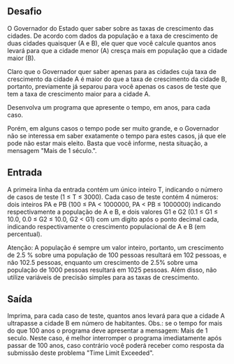 ## Desafio

O Governador do Estado quer saber sobre as taxas de crescimento das cidades.
De acordo com dados da população e a taxa de crescimento de duas cidades
quaisquer (A e B), ele quer que você calcule quantos anos levará para que
a cidade menor (A) cresça mais em população que a cidade maior (B).

Claro que o Governador quer saber apenas para as cidades cuja taxa de
crescimento da cidade A é maior do que a taxa de crescimento da cidade B,
portanto, previamente já separou para você apenas os casos de teste que
tem a taxa de crescimento maior para a cidade A.

Desenvolva um programa que apresente o tempo, em anos, para cada caso.
  
Porém, em alguns casos o tempo pode ser muito grande, e o Governador não se
interessa em saber exatamente o tempo para estes casos, já que ele pode não
estar mais eleito. Basta que você informe, nesta situação, a mensagem "Mais de
1 século.".

## Entrada

A primeira linha da entrada contém um único inteiro T, indicando o número de
casos de teste (1 ≤ T ≤ 3000). Cada caso de teste contém 4 números: dois
inteiros PA e PB (100 ≤ PA < 1000000, PA < PB ≤ 1000000) indicando
respectivamente a população de A e B, e dois valores G1 e G2
(0.1 ≤ G1 ≤ 10.0, 0.0 ≤ G2 ≤ 10.0, G2 < G1) com um digito após o ponto decimal
cada, indicando respectivamente o crescimento populacional de A e B
(em percentual).
  
Atenção: A população é sempre um valor inteiro, portanto, um crescimento de
2.5 % sobre uma população de 100 pessoas resultará em 102 pessoas, e não 102.5
pessoas, enquanto um crescimento de 2.5% sobre uma população de 1000 pessoas
resultará em 1025 pessoas. Além disso, não utilize variáveis de precisão
simples para as taxas de crescimento.

## Saída

Imprima, para cada caso de teste, quantos anos levará para que a cidade A
ultrapasse a cidade B em número de habitantes. Obs.: se o tempo for mais do
que 100 anos o programa deve apresentar a mensagem: Mais de 1 seculo.
Neste caso, é melhor interromper o programa imediatamente após passar de
100 anos, caso contrário você poderá receber como resposta da submissão
deste problema "Time Limit Exceeded".
